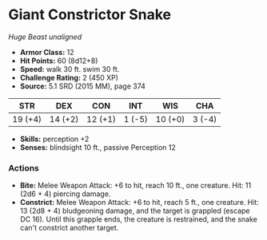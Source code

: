 # Giant Constrictor Snake

*Huge* *Beast* *unaligned*

- **Armor Class:** 12
- **Hit Points:** 60 (8d12+8)
- **Speed:** walk 30 ft. swim 30 ft.
- **Challenge Rating:** 2 (450 XP)
- **Source:** 5.1 SRD (2015 MM), page 374

| STR | DEX | CON | INT | WIS | CHA |
| --- | --- | --- | --- | --- | --- |
| 19 (+4) | 14 (+2) | 12 (+1) | 1 (-5) | 10 (+0) | 3 (-4) |

- **Skills:** perception +2
- **Senses:** blindsight 10 ft., passive Perception 12

### Actions

- **Bite:** Melee Weapon Attack: +6 to hit, reach 10 ft., one creature. Hit: 11 (2d6 + 4) piercing damage.
- **Constrict:** Melee Weapon Attack: +6 to hit, reach 5 ft., one creature. Hit: 13 (2d8 + 4) bludgeoning damage, and the target is grappled (escape DC 16). Until this grapple ends, the creature is restrained, and the snake can't constrict another target.


